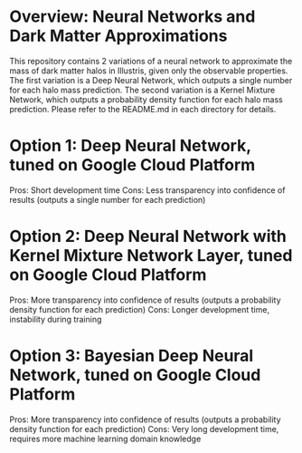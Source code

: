 # Overview: Neural Networks and Dark Matter Approximations

This repository contains 2 variations of a neural network to approximate the mass
of dark matter halos in Illustris, given only the observable properties. The first
variation is a Deep Neural Network, which outputs a single number for each halo
mass prediction. The second variation is a Kernel Mixture Network, which outputs
a probability density function for each halo mass prediction. Please refer to
the README.md in each directory for details.  


# Option 1: Deep Neural Network, tuned on Google Cloud Platform 

Pros: Short development time
Cons: Less transparency into confidence of results (outputs a single number for each prediction) 


# Option 2: Deep Neural Network with Kernel Mixture Network Layer, tuned on Google Cloud Platform

Pros: More transparency into confidence of results (outputs a probability density function for each prediction) 
Cons: Longer development time, instability during training 


# Option 3: Bayesian Deep Neural Network, tuned on Google Cloud Platform

Pros: More transparency into confidence of results (outputs a probability density function for each prediction)
Cons: Very long development time, requires more machine learning domain knowledge
